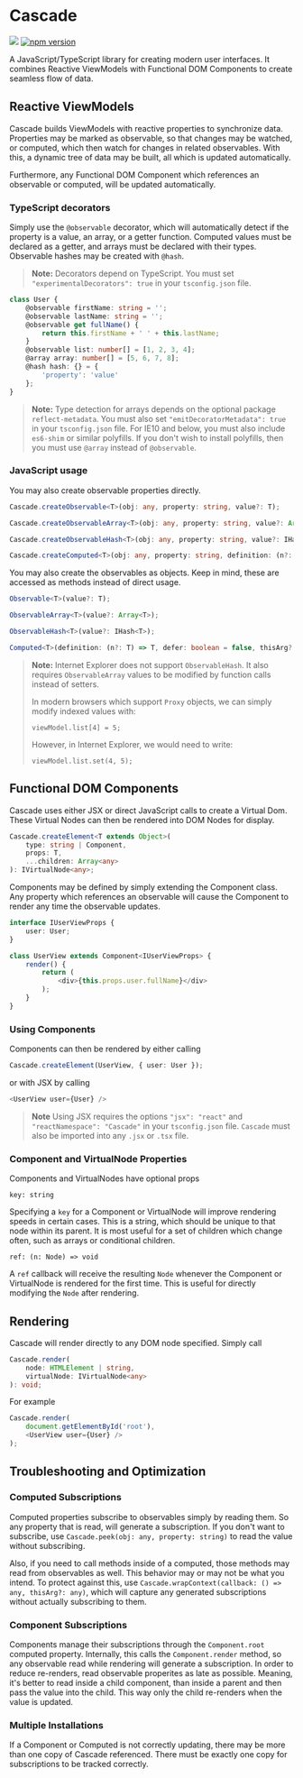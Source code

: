 # Cascade

![](https://github.com/sjohnsonaz/cascade/workflows/Node%20CI/badge.svg) [![npm version](https://badge.fury.io/js/cascade.svg)](https://badge.fury.io/js/cascade)

A JavaScript/TypeScript library for creating modern user interfaces. It combines Reactive ViewModels with Functional DOM Components to create seamless flow of data.

## Reactive ViewModels

Cascade builds ViewModels with reactive properties to synchronize data. Properties may be marked as observable, so that changes may be watched, or computed, which then watch for changes in related observables. With this, a dynamic tree of data may be built, all which is updated automatically.

Furthermore, any Functional DOM Component which references an observable or computed, will be updated automatically.

### TypeScript decorators

Simply use the `@observable` decorator, which will automatically detect if the property is a value, an array, or a getter function.  Computed values must be declared as a getter, and arrays must be declared with their types.  Observable hashes may be created with `@hash`.  

> **Note:** Decorators depend on TypeScript. You must set `"experimentalDecorators": true` in your `tsconfig.json` file.

```typescript
class User {
    @observable firstName: string = '';
    @observable lastName: string = '';
    @observable get fullName() {
        return this.firstName + ' ' + this.lastName;
    }
    @observable list: number[] = [1, 2, 3, 4];
    @array array: number[] = [5, 6, 7, 8];
    @hash hash: {} = {
        'property': 'value'
    };
}
```

> **Note:** Type detection for arrays depends on the optional package `reflect-metadata`. You must also set `"emitDecoratorMetadata": true` in your `tsconfig.json` file. For IE10 and below, you must also include `es6-shim` or similar polyfills.  If you don't wish to install polyfills, then you must use `@array` instead of `@observable`.

### JavaScript usage

You may also create observable properties directly.

```typescript
Cascade.createObservable<T>(obj: any, property: string, value?: T);

Cascade.createObservableArray<T>(obj: any, property: string, value?: Array<T>);

Cascade.createObservableHash<T>(obj: any, property: string, value?: IHash<T>);

Cascade.createComputed<T>(obj: any, property: string, definition: (n?: T) => T, defer?: boolean, setter?: (n: T) => any);
```

You may also create the observables as objects. Keep in mind, these are accessed as methods instead of direct usage.

```typescript
Observable<T>(value?: T);

ObservableArray<T>(value?: Array<T>);

ObservableHash<T>(value?: IHash<T>);

Computed<T>(definition: (n?: T) => T, defer: boolean = false, thisArg?: any, setter?: (n: T) => any);
```

> **Note:** Internet Explorer does not support `ObservableHash`.  It also requires `ObservableArray` values to be modified by function calls instead of setters.
> 
> In modern browsers which support `Proxy` objects, we can simply modify indexed values with:
> 
> `viewModel.list[4] = 5;`
> 
> However, in Internet Explorer, we would need to write:
> 
> `viewModel.list.set(4, 5);`

## Functional DOM Components

Cascade uses either JSX or direct JavaScript calls to create a Virtual Dom. These Virtual Nodes can then be rendered into DOM Nodes for display.

```typescript
Cascade.createElement<T extends Object>(
    type: string | Component,
    props: T,
    ...children: Array<any>
): IVirtualNode<any>;
```

Components may be defined by simply extending the Component class. Any property which references an observable will cause the Component to render any time the observable updates.

```typescript
interface IUserViewProps {
    user: User;
}

class UserView extends Component<IUserViewProps> {
    render() {
        return (
            <div>{this.props.user.fullName}</div>
        );
    }
}
```

### Using Components

Components can then be rendered by either calling

```typescript
Cascade.createElement(UserView, { user: User });
```

or with JSX by calling

```typescript
<UserView user={User} />
```

> **Note** Using JSX requires the options `"jsx": "react"` and `"reactNamespace": "Cascade"` in your `tsconfig.json` file. `Cascade` must also be imported into any `.jsx` or `.tsx` file.

### Component and VirtualNode Properties

Components and VirtualNodes have optional props

`key: string`

Specifying a `key` for a Component or VirtualNode will improve rendering speeds in certain cases. This is a string, which should be unique to that node within its parent. It is most useful for a set of children which change often, such as arrays or conditional children.

`ref: (n: Node) => void`

A `ref` callback will receive the resulting `Node` whenever the Component or VirtualNode is rendered for the first time. This is useful for directly modifying the `Node` after rendering.

## Rendering

Cascade will render directly to any DOM node specified. Simply call

```typescript
Cascade.render(
    node: HTMLElement | string,
    virtualNode: IVirtualNode<any>
): void;
```

For example

```typescript
Cascade.render(
    document.getElementById('root'),
    <UserView user={User} />
);
```

## Troubleshooting and Optimization

### Computed Subscriptions

Computed properties subscribe to observables simply by reading them.  So any property that is read, will generate a subscription.  If you don't want to subscribe, use `Cascade.peek(obj: any, property: string)` to read the value without subscribing.

Also, if you need to call methods inside of a computed, those methods may read from observables as well.  This behavior may or may not be what you intend.  To protect against this, use `Cascade.wrapContext(callback: () => any, thisArg?: any)`, which will capture any generated subscriptions without actually subscribing to them.

### Component Subscriptions

Components manage their subscriptions through the `Component.root` computed property.  Internally, this calls the `Component.render` method, so any observable read while rendering will generate a subscription.  In order to reduce re-renders, read observable properites as late as possible.  Meaning, it's better to read inside a child component, than inside a parent and then pass the value into the child.  This way only the child re-renders when the value is updated.

### Multiple Installations

If a Component or Computed is not correctly updating, there may be more than one copy of Cascade referenced.  There must be exactly one copy for subscriptions to be tracked correctly.
